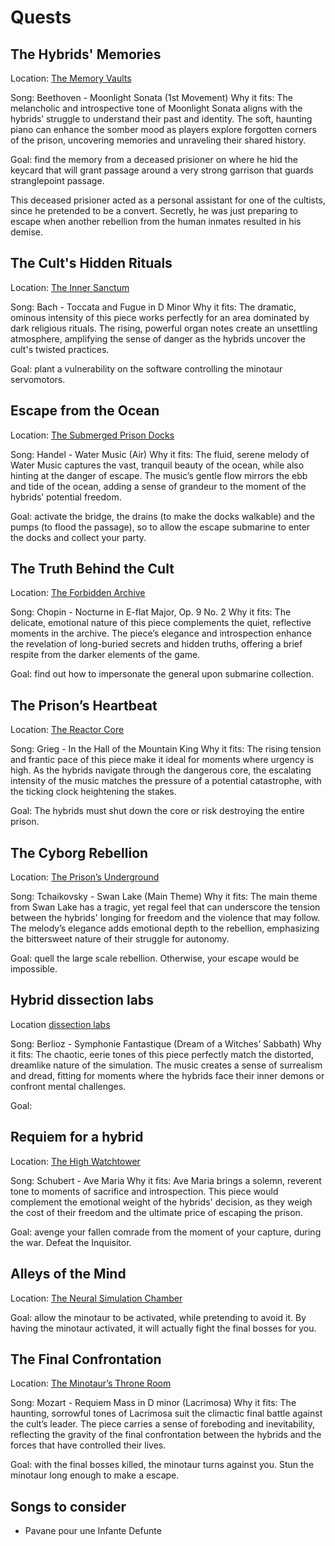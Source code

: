 # Quests

## The Hybrids' Memories

Location: [The Memory Vaults](locations/memory-vaults.md)

Song: Beethoven - Moonlight Sonata (1st Movement)
Why it fits: The melancholic and introspective tone of Moonlight Sonata aligns with the hybrids’ struggle to understand
their past and identity. The soft, haunting piano can enhance the somber mood as players explore forgotten corners of
the prison, uncovering memories and unraveling their shared history.

Goal: find the memory from a deceased prisioner on where he hid the keycard that will grant passage around a very strong
garrison that guards stranglepoint passage.

This deceased prisioner acted as a personal assistant for one of the cultists, since he pretended to be a convert.
Secretly, he was just preparing to escape when another rebellion from the human inmates resulted in his demise.

## The Cult's Hidden Rituals

Location: [The Inner Sanctum](locations/inner-sanctum.md)

Song: Bach - Toccata and Fugue in D Minor
Why it fits: The dramatic, ominous intensity of this piece works perfectly for an area dominated by dark religious
rituals. The rising, powerful organ notes create an unsettling atmosphere, amplifying the sense of danger as the hybrids
uncover the cult's twisted practices.

Goal: plant a vulnerability on the software controlling the
minotaur servomotors.

## Escape from the Ocean

Location: [The Submerged Prison Docks](locations/submerged-docks.md)

Song: Handel - Water Music (Air)
Why it fits: The fluid, serene melody of Water Music captures the vast, tranquil beauty of the ocean, while also hinting
at the danger of escape. The music’s gentle flow mirrors the ebb and tide of the ocean, adding a sense of grandeur to
the moment of the hybrids’ potential freedom.

Goal: activate the bridge, the drains (to make the docks walkable) and the pumps (to flood the passage), so to allow the
escape submarine to enter the docks and collect your party.

## The Truth Behind the Cult

Location: [The Forbidden Archive](locations/forbidden-archive.md)

Song: Chopin - Nocturne in E-flat Major, Op. 9 No. 2
Why it fits: The delicate, emotional nature of this piece complements the quiet, reflective moments in the archive. The
piece’s elegance and introspection enhance the revelation of long-buried secrets and hidden truths, offering a brief
respite from the darker elements of the game.

Goal: find out how to impersonate the general upon submarine
collection.

## The Prison’s Heartbeat

Location: [The Reactor Core](locations/reactor-core.md)

Song: Grieg - In the Hall of the Mountain King
Why it fits: The rising tension and frantic pace of this piece make it ideal for moments where urgency is high. As the
hybrids navigate through the dangerous core, the escalating intensity of the music matches the pressure of a potential
catastrophe, with the ticking clock heightening the stakes.

Goal: The hybrids must shut down the core or risk destroying the entire prison.

## The Cyborg Rebellion

Location: [The Prison’s Underground](locations/prison-underground.md)

Song: Tchaikovsky - Swan Lake (Main Theme)
Why it fits: The main theme from Swan Lake has a tragic, yet regal feel that can underscore the tension between the
hybrids' longing for freedom and the violence that may follow. The melody’s elegance adds emotional depth to the
rebellion, emphasizing the bittersweet nature of their struggle for autonomy.

Goal: quell the large scale rebellion. Otherwise, your escape would be impossible.

## Hybrid dissection labs

Location [dissection labs](locations/dissection-labs.md)

Song: Berlioz - Symphonie Fantastique (Dream of a Witches’ Sabbath)
Why it fits: The chaotic, eerie tones of this piece perfectly match the distorted, dreamlike nature of the simulation.
The music creates a sense of surrealism and dread, fitting for moments where the hybrids face their inner demons or
confront mental challenges.

Goal:

## Requiem for a hybrid

Location: [The High Watchtower](locations/hightower.md)

Song: Schubert - Ave Maria
Why it fits: Ave Maria brings a solemn, reverent tone to moments of sacrifice and introspection. This piece would
complement the emotional weight of the hybrids' decision, as they weigh the cost of their freedom and the ultimate price
of escaping the prison.

Goal: avenge your fallen comrade from the moment of your
capture, during the war. Defeat the Inquisitor.

## Alleys of the Mind

Location: [The Neural Simulation Chamber](locations/neural-chamber.md)

Goal: allow the minotaur to be activated, while pretending
to avoid it. By having the minotaur activated, it will actually fight the final bosses for you.

## The Final Confrontation

Location: [The Minotaur’s Throne Room](locations/throne-room.md)

Song: Mozart - Requiem Mass in D minor (Lacrimosa)
Why it fits: The haunting, sorrowful tones of Lacrimosa suit the climactic final battle against the cult’s leader. The
piece carries a sense of foreboding and inevitability, reflecting the gravity of the final confrontation between the
hybrids and the forces that have controlled their lives.

Goal: with the final bosses killed, the minotaur turns against you. Stun the minotaur long enough to make a escape.


## Songs to consider

- Pavane pour une Infante Defunte